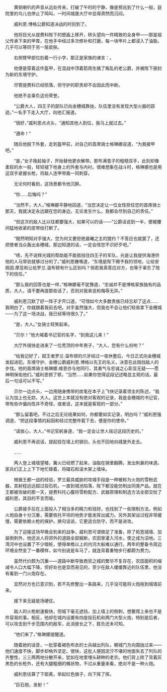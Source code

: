 　　黄铜喇叭的声音从远处传来，打破了午时的宁静，像是预兆到了什么一般，庭院里的鸟儿也停止了鸣叫，一时间城堡大厅中显得肃然而沉闷。

　　威利恩.博格公爵知道决战的时刻到了。

　　他将目光从提费科陛下的壁画上移开，转头望向一件精致的全身甲——那是祖父传承下来的甲胄，在他手中经过多次修补和打磨，每一块甲片上都浸入了油脂，几乎可以等同于另一层皮肤。

　　右侧臂甲部位刻着一行小字，那正是家族的谏言：。

　　他便是穿着这件盔甲，在混战中顶着箭雨生擒了叛乱的老公爵，并被陛下册封为新的东境守护。

　　尽管提费科已经陨落，但守护的职责却不会因此而中断。

　　他绝不会辜负这份荣誉。

　　“公爵大人，四王子的部队已向金穗城靠拢，队伍里没有发现大型火器的踪迹。”一名手下走入大厅，向他汇报道。

　　“很好，”威利恩点点头，“通知其他人到位，我马上就过去。”

　　“遵命！”

　　随后他脱下外套，走到盔甲前，对自己的首席骑士格琳娜说道，“为我披甲吧。”

　　“是，”女子挽起袖子，开始替他更衣解带。那布满茧子的粗糙双手，此刻却像柔软的水一般，轻轻褪下他身上的外套与内衬。很难想象在战斗时，格琳娜也是用这双手紧握长枪，将敌人连甲带盾一同刺穿。

　　无论何时看到，这场景都令他沉醉。

　　“你……后悔吗？”

　　“当然不，大人，”格琳娜平静地回道，“当您决定让一位女性担任您的首席骑士那天，我就决定永远跟在您的身边，无论发生什么，我都会尽到自己的责任。”

　　“但这次的敌人比以往都要强大，如果可以的话——”公爵话说到一半，便被腰间猛地收紧的皮带给打断了。

　　“既然明知对手强大，您为何又要拒绝晨曦之主的盟约？不答应也就罢了，还把使者当众轰出金穗城，那边知道的话，一定会怪您不识好歹吧。”

　　“啧，先不说辉光城的帮助能不能抵挡住四王子的军队，光是让我提供海港供他的人马常驻就够过分的了。”威利恩撇嘴道，“东境是陛下赐予我的领地，让给安佩因.摩亚和让给罗兰.温布顿有什么区别吗？倘若我真答应对方，也等于辜负了陛下的信任。”

　　“那么我的回答也是一样，”格琳娜毫不犹豫道，“忠诚并不是博格家族独有的品质，大人，请不要再提那些话了，否则对我来说和侮辱无异。”

　　威利恩沉默了好一阵子才开口道，“可惜如今大多数贵族已经忘却了这点……我明白了，你就跟着我前去吧。对手虽然强大，但我也不会让他们轻易拿下金穗城——为了这一场决战，我已经等待很久了。”

　　“是，大人。”女骑士轻笑起来。

　　“贝尔！”他大喊着书记官的名字，“到我这儿来！”

　　大厅外很快走进来了一位秃顶的中年男子，“大人，您有什么吩咐？”

　　“给我记好了，弑王者罗兰.温布顿的爪牙经过一夜休整后，今日正式向金穗城发起进犯。东境守护、金穗公爵威利恩.博格以先王的名义，决意在此阻挡敌人的步伐。他的首席骑士格琳娜.维恩亦与他同行，其勇气与忠诚之心彰显无疑——愿神明保佑他们。”威利恩顿了顿，“当然……如果你觉得这段记述略显主观的话，最后一句话可以不写。”

　　贝尔一边点头，一边用随身携带的炭笔在本子上飞快记录着领主的陈述，“我认为加上也无妨，大人。这世上本就没有绝对客观的记录，我是金穗城的书记官，带有些许偏向性并不奇怪，或者说，这本就是客观的一部分。”

　　“那么留着吧，不过之后无论结果如何，你都要如实记录，明白吗？”威利恩强调道，“把这段事情的起因和经过完整传载下去，便是你的使命。”

　　“请放心，大人，”书记官躬身道，“我一定会让世人铭记这段历史的。”

　　威利恩不再说话，提起挂在墙上的钢剑，头也不回地向城堡外走去。

　　……

　　两人登上城墙望楼，篝火已经燃了起来，油脂在锅里翻腾，发出刺鼻的味道。家兵们正上上下下地忙碌着，将礌石和滚木架上墙垛。

　　根据王都一战的经验，罗兰最具威胁的攻城手段是一种被称为火炮的雪粉武器，其射程远远超过投石机，一直到城池陷落，陛下都没能仿制出同类产品。就在王都被攻破的那一天，提费科托心腹将雪粉配方、武器原理和制造方法全部交给了威利恩，其目的不言而喻。

　　公爵接手后在上面投入了相当多的精力和钱财，也找到了一些限制方法，例如火炮自身十分沉重，需要依托平坦的地势才能发挥出威力。另外其架设过程非常缓慢，需要依赖火枪的保护。换句话说，它更适合防守，而不是进攻。

　　为了迎接这场早晚会到来的战争，威利恩可谓做足了准备，除了拓宽城墙、加装倒刺外，他还派人将郊外的道路全部掘断，农田里灌入河水，使之成为沼地。三湾河中也设置了不少暗桩，使得单桅以上的内河大船难以通行。两年的整备令周边环境全然变了一番模样，如今别说是车马了，就连背着重物步行都颇为费力。

　　虽然代价颇为沉重——道路中断导致商贸之城的繁华不复存在，农田面积的缩减令人口大幅下降，但好处也是显而易见的，至少在敌人缓缓靠近的队伍里，他没有看到一门火炮存在。

　　显然对方也已意识到，若不先修整出一条路来，几乎没可能将火炮拖到城墙前来。

　　接下来无疑是场硬仗。

　　敌人的火枪射速极快，但城下毫无遮挡，加上墙上的倒刺，想要爬上来也不是件容易的事。相反，他却在城内设置有四座投石机和两门大型火炮，特别是后者，可以攻击到千步范围内的敌军，此消彼长之下，胜负还未可知。

　　“他们来了，”格琳娜提醒道。

　　随着她的话音，一批穿着褐色布衣的士兵越出列队，朝城门方向围拢过来——他们速度不快，脚步却格外坚定。很快，这批人便因泥泞不堪的地面失去了列队的齐整性，三三两两地分散开来，犹如在地里埋头耕种的老农。他们背上除了背着灰黑色的长枪外，还有大腿粗细的桶状物，不过从重量来看，绝对不是一种火炮。

　　威利恩估算了下距离，举起红色旗子，向下挥了挥。

　　“巨石炮，发射！”
